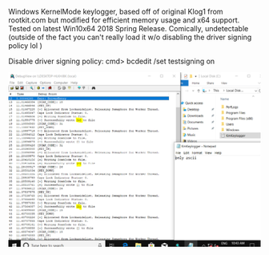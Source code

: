 Windows KernelMode keylogger, based off of original Klog1 from rootkit.com 
but modified for efficient memory usage and x64 support.  Tested on latest
Win10x64 2018 Spring Release.   Comically, undetectable (outside of the fact
you can't really load it w/o disabling the driver signing policy lol )

Disable driver signing policy:  cmd> bcdedit /set testsigning on 



![](Demo.PNG)
